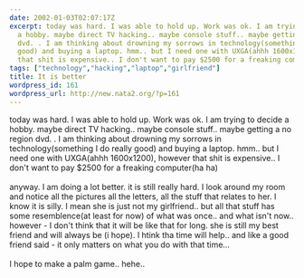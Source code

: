 ```yaml
---
date: 2002-01-03T02:07:17Z
excerpt: today was hard. I was able to hold up. Work was ok. I am trying to decide
  a hobby. maybe direct TV hacking.. maybe console stuff.. maybe getting a no region
  dvd. . I am thinking about drowning my sorrows in technology(something I do really
  good) and buying a laptop. hmm.. but I need one with UXGA(ahhh 1600x1200), however
  that shit is expensive.. I don't want to pay $2500 for a freaking computer(...
tags: ["technology","hacking","laptop","girlfriend"]
title: It is better
wordpress_id: 161
wordpress_url: http://new.nata2.org/?p=161
---
```


today was hard. I was able to hold up. Work was ok. I am trying to decide a hobby. maybe direct TV hacking.. maybe console stuff.. maybe getting a no region dvd. . I am thinking about drowning my sorrows in technology(something I do really good) and buying a laptop. hmm.. but I need one with UXGA(ahhh 1600x1200), however that shit is expensive.. I don't want to pay $2500 for a freaking computer(ha ha)
<br/><br/>
anyway. I am doing a lot better. it is still really hard. I look around my room and notice all the pictures all the letters, all the stuff that relates to her. I know it is silly. I mean she is just not my girlfriend.. but all that stuff has some resemblence(at least for now) of what was once.. and what isn't now.. however - I don't think that it will be like that for long. she is still my best friend and will always be (i hope). I htink tha time will help.. and like a good friend said - it only matters on what you do with that time...
<br/>
<br/>
I hope to make a palm game.. hehe..
